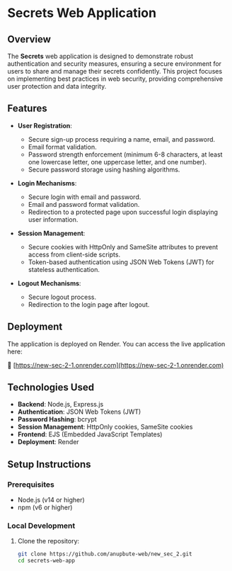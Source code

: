 # Secrets Web Application

## Overview

The **Secrets** web application is designed to demonstrate robust authentication and security measures, ensuring a secure environment for users to share and manage their secrets confidently. This project focuses on implementing best practices in web security, providing comprehensive user protection and data integrity.

## Features

- **User Registration**:
  - Secure sign-up process requiring a name, email, and password.
  - Email format validation.
  - Password strength enforcement (minimum 6-8 characters, at least one lowercase letter, one uppercase letter, and one number).
  - Secure password storage using hashing algorithms.

- **Login Mechanisms**:
  - Secure login with email and password.
  - Email and password format validation.
  - Redirection to a protected page upon successful login displaying user information.

- **Session Management**:
  - Secure cookies with HttpOnly and SameSite attributes to prevent access from client-side scripts.
  - Token-based authentication using JSON Web Tokens (JWT) for stateless authentication.

- **Logout Mechanisms**:
  - Secure logout process.
  - Redirection to the login page after logout.

## Deployment

The application is deployed on Render. You can access the live application here:

🔗 [https://new-sec-2-1.onrender.com](https://new-sec-2-1.onrender.com)

## Technologies Used

- **Backend**: Node.js, Express.js
- **Authentication**: JSON Web Tokens (JWT)
- **Password Hashing**: bcrypt
- **Session Management**: HttpOnly cookies, SameSite cookies
- **Frontend**: EJS (Embedded JavaScript Templates)
- **Deployment**: Render

## Setup Instructions

### Prerequisites

- Node.js (v14 or higher)
- npm (v6 or higher)

### Local Development

1. Clone the repository:

   ```bash
   git clone https://github.com/anupbute-web/new_sec_2.git
   cd secrets-web-app
